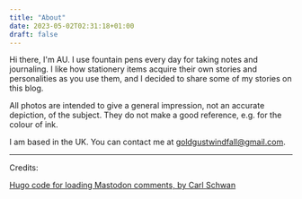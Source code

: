 ```yaml
---
title: "About"
date: 2023-05-02T02:31:18+01:00
draft: false
---
```


Hi there, I'm AU. I use fountain pens every day for taking notes and journaling. I like how stationery items acquire their own stories and personalities as you use them, and I decided to share some of my stories on this blog.

All photos are intended to give a general impression, not an accurate depiction, of the subject. They do not make a good reference, e.g. for the colour of ink.

I am based in the UK. You can contact me at goldgustwindfall@gmail.com.

---

Credits:

[Hugo code for loading Mastodon comments, by Carl Schwan](https://carlschwan.eu/2020/12/29/adding-comments-to-your-static-blog-with-mastodon/)
